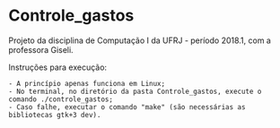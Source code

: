# Controle_gastos
Projeto da disciplina de Computação I da UFRJ - período 2018.1, com a professora Giseli.

Instruções para execução:
    
    - A princípio apenas funciona em Linux;
    - No terminal, no diretório da pasta Controle_gastos, execute o comando ./controle_gastos;
    - Caso falhe, executar o comando "make" (são necessárias as bibliotecas gtk+3 dev).

